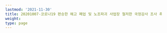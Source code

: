 ```yaml
---
lastmod: '2021-11-30'
title: 20201007-코로나19 편승한 해고 폐업 및 노조파괴 사업장 철저한 국정감사 조사 촉구 기자회견
weight: 
type: page
---
```

